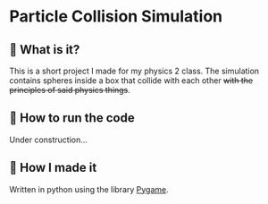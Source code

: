# Particle Collision Simulation
## :dart: What is it?
This is a short project I made for my physics 2 class. The simulation contains spheres inside a box that collide with each other ~~with the principles of said physics things~~. 
## :space_invader: How to run the code
Under construction...
## :hammer: How I made it
Written in python using the library [Pygame](https://www.pygame.org/ "Pygame").
